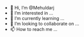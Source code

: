 - 👋 Hi, I’m @Mehuldarj
- 👀 I’m interested in ...
- 🌱 I’m currently learning ...
- 💞️ I’m looking to collaborate on ...
- 📫 How to reach me ...

<!---
Mehuldarj/Mehuldarj is a ✨ special ✨ repository because its `README.md` (this file) appears on your GitHub profile.
You can click the Preview link to take a look at your changes.
--->
